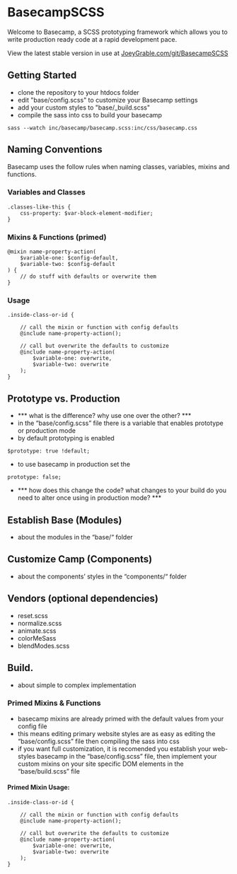 # BasecampSCSS

Welcome to Basecamp, a SCSS prototyping framework which allows you to write production ready code at a rapid development pace.

View the latest stable version in use at [JoeyGrable.com/git/BasecampSCSS](http://joeygrable.com/git/BasecampSCSS/)



## Getting Started

- clone the repository to your htdocs folder
- edit "base/config.scss" to customize your Basecamp settings
- add your custom styles to "base/_build.scss"
- compile the sass into css to build your basecamp

```
sass --watch inc/basecamp/basecamp.scss:inc/css/basecamp.css
```



## Naming Conventions

Basecamp uses the follow rules when naming classes, variables, mixins and functions.



### Variables and Classes

```
.classes-like-this {
    css-property: $var-block-element-modifier;
}

```



### Mixins & Functions (primed)

```
@mixin name-property-action(
    $variable-one: $config-default,
    $variable-two: $config-default
) {
    // do stuff with defaults or overwrite them
}

```



### Usage

```
.inside-class-or-id {

    // call the mixin or function with config defaults
    @include name-property-action();

    // call but overwrite the defaults to customize
    @include name-property-action(
        $variable-one: overwrite,
        $variable-two: overwrite
    );
}

```



## Prototype vs. Production

- *** what is the difference? why use one over the other? ***
- in the “base/config.scss” file there is a variable that enables prototype or production mode
- by default prototyping is enabled

```
$prototype: true !default;
```
- to use basecamp in production set the 

```
prototype: false;
```
- *** how does this change the code? what changes to your build do you need to alter once using in production mode? ***



## Establish Base (Modules)

- about the modules in the “base/“ folder



## Customize Camp (Components)

- about the components’ styles in the “components/“ folder



## Vendors (optional dependencies)

- reset.scss
- normalize.scss
- animate.scss
- colorMeSass
- blendModes.scss



## Build.

- about simple to complex implementation



### Primed Mixins & Functions

- basecamp mixins are already primed with the default values from your config file
- this means editing primary website styles are as easy as editing the “base/config.scss” file then compiling the sass into css
- if you want full customization, it is recomended you establish your web-styles basecamp in the “base/config.scss” file, then implement your custom mixins on your site specific DOM elements in the “base/build.scss” file



#### Primed Mixin Usage:

```
.inside-class-or-id {

    // call the mixin or function with config defaults
    @include name-property-action();

    // call but overwrite the defaults to customize
    @include name-property-action(
        $variable-one: overwrite,
        $variable-two: overwrite
    );
}

```



